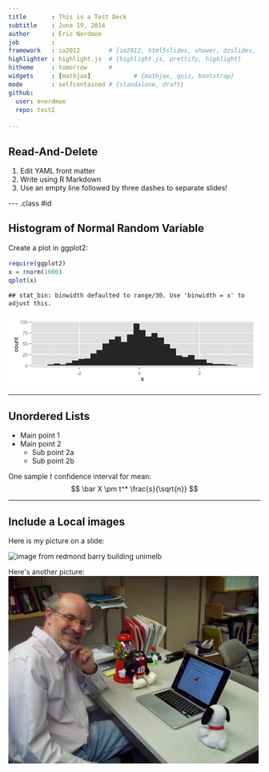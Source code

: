 ```yaml
---
title       : This is a Test Deck
subtitle    : June 19, 2014
author      : Eric Nordmoe
job         : 
framework   : io2012        # {io2012, html5slides, shower, dzslides, ...}
highlighter : highlight.js  # {highlight.js, prettify, highlight}
hitheme     : tomorrow      # 
widgets     : [mathjax]            # {mathjax, quiz, bootstrap}
mode        : selfcontained # {standalone, draft}
github:
  user: enordmoe
  repo: test2

---
```


## Read-And-Delete

1. Edit YAML front matter
2. Write using R Markdown
3. Use an empty line followed by three dashes to separate slides!

--- .class #id 

## Histogram of Normal Random Variable

Create a plot in ggplot2:

```r
require(ggplot2)
x = rnorm(1000)
qplot(x)
```

```
## stat_bin: binwidth defaulted to range/30. Use 'binwidth = x' to adjust this.
```

![plot of chunk chunk1](assets/fig/chunk1.png) 


---

## Unordered Lists

* Main point 1
* Main point 2
  + Sub point 2a
  + Sub point 2b
  
One sample $t$ confidence interval for mean:
$$
\bar X \pm t^* \frac{s}{\sqrt{n}}
$$
  

---

## Include a Local images

Here is my picture on a slide:

![image from redmond barry building unimelb](http://i.imgur.com/RVNmr.jpg)

 Here's another picture:
![local image](figures/ephoto.jpg)





